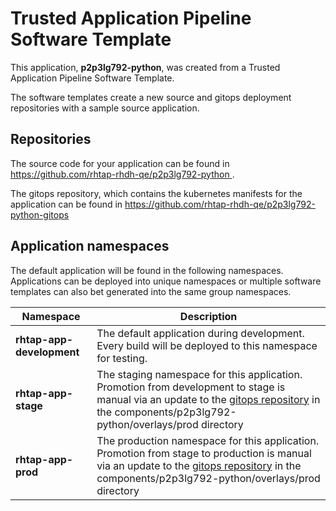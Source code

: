 # Trusted Application Pipeline Software Template

This application, **p2p3lg792-python**, was created from a Trusted Application Pipeline Software Template.

The software templates create a new source and gitops deployment repositories with a sample source application. 

## Repositories

The source code for your application can be found in [https://github.com/rhtap-rhdh-qe/p2p3lg792-python ](https://github.com/rhtap-rhdh-qe/p2p3lg792-python ).
 
The gitops repository, which contains the kubernetes manifests for the application can be found in 
[https://github.com/rhtap-rhdh-qe/p2p3lg792-python-gitops ](https://github.com/rhtap-rhdh-qe/p2p3lg792-python-gitops ) 

## Application namespaces 

The default application will be found in the following namespaces. Applications can be deployed into unique namespaces or multiple software templates can also bet generated into the same group namespaces.  

|  Namespace   |  Description   |  
| -------- | -------- |   
| **rhtap-app-development** | The default application during development. Every build will be deployed to this namespace for testing. | 
| **rhtap-app-stage** | The staging namespace for this application. Promotion from development to stage is manual via an update to the [gitops repository](https://github.com/rhtap-rhdh-qe/p2p3lg792-python-gitops ) in the components/p2p3lg792-python/overlays/prod directory |  
| **rhtap-app-prod** | The production namespace for this application. Promotion from stage to production is manual via an update to the [gitops repository](https://github.com/rhtap-rhdh-qe/p2p3lg792-python-gitops ) in the components/p2p3lg792-python/overlays/prod directory | 